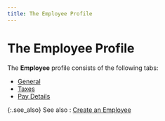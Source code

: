 ```yaml
---
title: The Employee Profile
---
```


# The Employee Profile


The **Employee** profile consists of the following tabs:

- [General]({{site.prl_baseurl}}/misc/the_employee_profile_general.html)
- [Taxes]({{site.prl_baseurl}}/misc/the_employee_profile_taxes.html)
- [Pay Details]({{site.prl_baseurl}}/misc/the_employee_profile_pay_details.html)



{:.see_also}
See also
: [Create an Employee]({{site.prl_baseurl}}/setup/employees/creating-an-employee/setting_up_employees.html)
